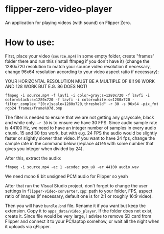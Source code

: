 # flipper-zero-video-player
 An application for playing videos (with sound) on Flipper Zero.
# How to use:

First, place your video (`source.mp4`) in some empty folder, create "frames" folder there and run this (install ffmpeg if you don't have it) (change the 1280x720 resolution to match your source video resolution if necessary, change 96x64 resolution according to your video aspect ratio if necessary):

YOUR HORIZONTAL RESOLUTION MUST BE A MULTIPLE OF 8!! 96 WORK AND 128 WORK BUT E.G. 86 DOES NOT!

```
ffmpeg -i source.mp4 -f lavfi -i color=gray:s=1280x720 -f lavfi -i color=black:s=1280x720 -f lavfi -i color=white:s=1280x720 -filter_complex "[0:v]scale=1280x720,threshold" -r 30 -s 96x64 -pix_fmt rgb24 frames/frame%07d.bmp
```

The filter is needed to ensure that we are not getting any grayscale, black and white only. `-r 30` is to ensure we have 30 FPS. Since audio sample rate is 44100 Hz, we need to have an integer number of samples in every audio chunk. 15 and 30 fps work, but with e.g. 24 FPS the audio would be slightly faster or slightly slower than video. If you want to have 24 fps, change the sample rate in the command below (replace `44100` with some number that gives you integer when divided by 24).

After this, extract the audio:

```
ffmpeg -i source.mp4 -ac 1 -acodec pcm_u8 -ar 44100 audio.wav
```

We need mono 8 bit unsigned PCM audio for Flipper so yeah

After that run the Visual Studio project, don't forget to change the user settings in `flipper-video-converter.cpp`: path to your folder, FPS, aspect ratio of images (if necessary, default one is for 2:1 or roughly 16:9 video).

Then you will have `bundle.bnd` file. Rename it if you want but keep the extension. Copy it to `apps_data/video_player`. If the folder does not exist, create it. Since file would be very large, I advise to remove SD card from Flipper and connect it to your PC/laptop somehow, or wait all the night when it uploads via qFlipper.
